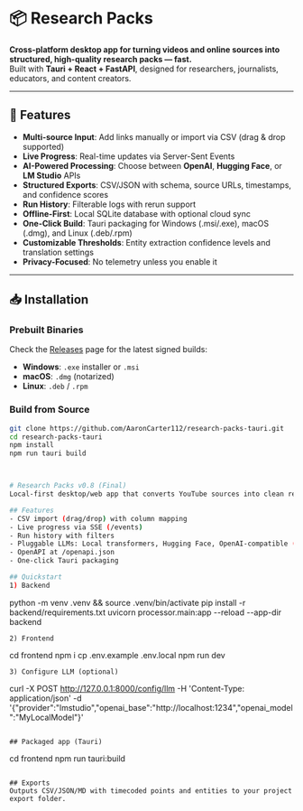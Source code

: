# 📦 Research Packs

**Cross-platform desktop app for turning videos and online sources into structured, high-quality research packs — fast.**  
Built with **Tauri + React + FastAPI**, designed for researchers, journalists, educators, and content creators.

---

## 🚀 Features

- **Multi-source Input**: Add links manually or import via CSV (drag & drop supported)  
- **Live Progress**: Real-time updates via Server-Sent Events  
- **AI-Powered Processing**: Choose between **OpenAI**, **Hugging Face**, or **LM Studio** APIs  
- **Structured Exports**: CSV/JSON with schema, source URLs, timestamps, and confidence scores  
- **Run History**: Filterable logs with rerun support  
- **Offline-First**: Local SQLite database with optional cloud sync  
- **One-Click Build**: Tauri packaging for Windows (.msi/.exe), macOS (.dmg), and Linux (.deb/.rpm)  
- **Customizable Thresholds**: Entity extraction confidence levels and translation settings  
- **Privacy-Focused**: No telemetry unless you enable it  

---

## 📥 Installation

### Prebuilt Binaries
Check the [Releases](../../releases) page for the latest signed builds:
- **Windows**: `.exe` installer or `.msi`
- **macOS**: `.dmg` (notarized)
- **Linux**: `.deb` / `.rpm`

### Build from Source
```bash
git clone https://github.com/AaronCarter112/research-packs-tauri.git
cd research-packs-tauri
npm install
npm run tauri build



# Research Packs v0.8 (Final)
Local-first desktop/web app that converts YouTube sources into clean research datasets.

## Features
- CSV import (drag/drop) with column mapping
- Live progress via SSE (/events)
- Run history with filters
- Pluggable LLMs: Local transformers, Hugging Face, OpenAI-compatible (LM Studio, OpenRouter, etc.)
- OpenAPI at /openapi.json
- One-click Tauri packaging

## Quickstart
1) Backend
```
python -m venv .venv && source .venv/bin/activate
pip install -r backend/requirements.txt
uvicorn processor.main:app --reload --app-dir backend
```
2) Frontend
```
cd frontend
npm i
cp .env.example .env.local
npm run dev
```
3) Configure LLM (optional)
```
curl -X POST http://127.0.0.1:8000/config/llm -H 'Content-Type: application/json' -d '{"provider":"lmstudio","openai_base":"http://localhost:1234","openai_model":"MyLocalModel"}'
```

## Packaged app (Tauri)
```
cd frontend
npm run tauri:build
```

## Exports
Outputs CSV/JSON/MD with timecoded points and entities to your project export folder.
